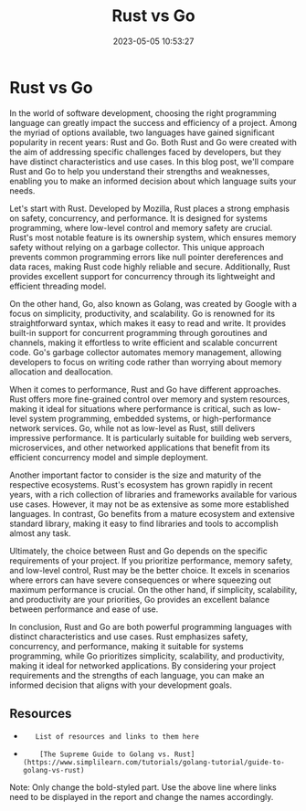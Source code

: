 ﻿---
layout: post  
title: "Rust vs Go"
date: 2023-05-05 10:53:27
description: ‘Description of your project’


tags:
- IEEE NITK
- Rust
- Go


categories:
- CompSoc



github_username: samarth-namdeo
github_username_2: karandomguy


# NOTE: Only change the texts in bold.
---


# Rust vs Go
In the world of software development, choosing the right programming language can greatly impact the success and efficiency of a project. Among the myriad of options available, two languages have gained significant popularity in recent years: Rust and Go. Both Rust and Go were created with the aim of addressing specific challenges faced by developers, but they have distinct characteristics and use cases. In this blog post, we'll compare Rust and Go to help you understand their strengths and weaknesses, enabling you to make an informed decision about which language suits your needs.


Let's start with Rust. Developed by Mozilla, Rust places a strong emphasis on safety, concurrency, and performance. It is designed for systems programming, where low-level control and memory safety are crucial. Rust's most notable feature is its ownership system, which ensures memory safety without relying on a garbage collector. This unique approach prevents common programming errors like null pointer dereferences and data races, making Rust code highly reliable and secure. Additionally, Rust provides excellent support for concurrency through its lightweight and efficient threading model.


On the other hand, Go, also known as Golang, was created by Google with a focus on simplicity, productivity, and scalability. Go is renowned for its straightforward syntax, which makes it easy to read and write. It provides built-in support for concurrent programming through goroutines and channels, making it effortless to write efficient and scalable concurrent code. Go's garbage collector automates memory management, allowing developers to focus on writing code rather than worrying about memory allocation and deallocation.


When it comes to performance, Rust and Go have different approaches. Rust offers more fine-grained control over memory and system resources, making it ideal for situations where performance is critical, such as low-level system programming, embedded systems, or high-performance network services. Go, while not as low-level as Rust, still delivers impressive performance. It is particularly suitable for building web servers, microservices, and other networked applications that benefit from its efficient concurrency model and simple deployment.


Another important factor to consider is the size and maturity of the respective ecosystems. Rust's ecosystem has grown rapidly in recent years, with a rich collection of libraries and frameworks available for various use cases. However, it may not be as extensive as some more established languages. In contrast, Go benefits from a mature ecosystem and extensive standard library, making it easy to find libraries and tools to accomplish almost any task.


Ultimately, the choice between Rust and Go depends on the specific requirements of your project. If you prioritize performance, memory safety, and low-level control, Rust may be the better choice. It excels in scenarios where errors can have severe consequences or where squeezing out maximum performance is crucial. On the other hand, if simplicity, scalability, and productivity are your priorities, Go provides an excellent balance between performance and ease of use.


In conclusion, Rust and Go are both powerful programming languages with distinct characteristics and use cases. Rust emphasizes safety, concurrency, and performance, making it suitable for systems programming, while Go prioritizes simplicity, scalability, and productivity, making it ideal for networked applications. By considering your project requirements and the strengths of each language, you can make an informed decision that aligns with your development goals.







## Resources


-        List of resources and links to them here
-         [The Supreme Guide to Golang vs. Rust](https://www.simplilearn.com/tutorials/golang-tutorial/guide-to-golang-vs-rust)
Note: Only change the bold-styled part. Use the above line where links need to be displayed in the report and change the names accordingly.
